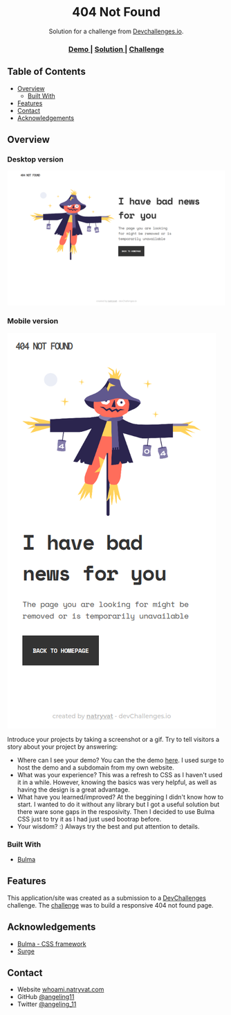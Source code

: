 <h1 align="center">404 Not Found</h1>

<div align="center">
   Solution for a challenge from  <a href="http://devchallenges.io" target="_blank">Devchallenges.io</a>.
</div>

<div align="center">
  <h3>
    <a href="http://404-not-found.projects.natryvat.com">
      Demo
    </a>
    <span> | </span>
    <a href="https://github.com/angeling11/devchallenges-404-not-found">
      Solution
    </a>
    <span> | </span>
    <a href="https://devchallenges.io/challenges/wBunSb7FPrIepJZAg0sY">
      Challenge
    </a>
  </h3>
</div>

## Table of Contents

- [Overview](#overview)
  - [Built With](#built-with)
- [Features](#features)
- [Contact](#contact)
- [Acknowledgements](#acknowledgements)


## Overview

### Desktop version

![screenshot](images/desktop-404.png)

### Mobile version

![screenshot](images/mobile-404.png)

Introduce your projects by taking a screenshot or a gif. Try to tell visitors a story about your project by answering:

- Where can I see your demo?
You can the the demo [here](http://404-not-found.projects.natryvat.com). I used surge to host the demo and a subdomain from my own website.
- What was your experience?
This was a refresh to CSS as I haven't used it in a while. However, knowing the basics was very helpful, as well as having the design is a great advantage.
- What have you learned/improved?
At the beggining I didn't know how to start. I wanted to do it without any library but I got a useful solution but there ware sone gaps in the resposivity. Then I decided to use Bulma CSS just to try it as I had just used bootrap before.
- Your wisdom? :)
Always try the best and put attention to details.

### Built With

- [Bulma](https://bulma.io/)

## Features

This application/site was created as a submission to a [DevChallenges](https://devchallenges.io/challenges) challenge. The [challenge](https://devchallenges.io/challenges/wBunSb7FPrIepJZAg0sY) was to build a responsive 404 not found page.

## Acknowledgements

- [Bulma - CSS framework](https://bulma.io/documentation/)
- [Surge](https://surge.sh/)

## Contact

- Website [whoami.natryvat.com](https://whoami.natryvat.com/)
- GitHub [@angeling11](https://github.com/angeling11)
- Twitter [@angeling_11](https://twitter.com/angeling_11)

